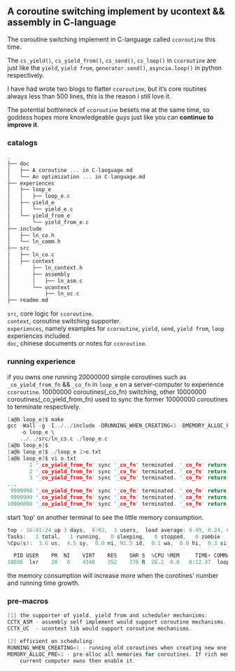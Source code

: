 A coroutine switching implement by ucontext && assembly in C-language
----

The coroutine switching implement in C-language called `ccoroutine` this time. <br>

The `cs_yield()`, `cs_yield_from()`, `cs_send()`, `cs_loop()` in `ccoroutine` are just like the `yield`, `yield from`, `generator.send()`, `asyncio.loop()` in python respectively. 

I have had wrote two blogs to flatter `ccoroutine`, but it‘s core routines always less than 500 lines, this is the reason i still love it.<br>

The potential bottleneck of `ccoroutine` besets me at the same time, so goddess hopes more knowledgeable guys just like you can **continue to improve it**.<br>

### catalogs
```C
.
├── doc
│   ├── A coroutine ... in C-language.md
│   └── An optimization ... in C-language.md
├── experiences
│   ├── loop_e
│   │   ├── loop_e.c
│   ├── yield_e
│   │   └── yield_e.c
│   └── yield_from_e
│       └── yield_from_e.c
├── include
│   ├── ln_co.h
│   └── ln_comm.h
├── src
│   ├── ln_co.c
│   ├── context
│       ├── ln_context.h
│       ├── assembly
│       │   ├── ln_asm.c
│       └── ucontext
│           ├── ln_uc.c
├── readme.md
```
`src`, core logic for `ccoroutine`. <br>
`context`, coroutine switching supporter. <br>
`experiences`, namely examples for `ccoroutine`, `yield`, `send`, `yield from`, `loop` experiences included. <br>
`doc`, chinese documents or notes for `ccoroutine`. <br>

### running experience
if you owns one running 20000000 simple coroutines such as `_co_yield_from_fn` && `_co_fn` in `loop_e` on a server-computer to experience `ccoroutine`.
10000000 coroutines(_co_fn) switching, other 10000000 coroutines(_co_yield_from_fn) used to sync the former 10000000 coroutines to terminate respectively.
```C
[a@b loop_e]$ make
gcc -Wall -g -I../../include -DRUNNING_WHEN_CREATING=1 -DMEMORY_ALLOC_PRE=0 \
    -o loop_e \
    ../../src/ln_cs.c ./loop_e.c
[a@b loop_e]$
[a@b loop_e]$ ./loop_e 2>o.txt
[a@b loop_e]$ vi o.txt
       1 '_co_yield_from_fn' sync '_co_fn' terminated. '_co_fn' return-value: 012
       2 '_co_yield_from_fn' sync '_co_fn' terminated. '_co_fn' return-value: 012
       3 '_co_yield_from_fn' sync '_co_fn' terminated. '_co_fn' return-value: 012
...
 9999998 '_co_yield_from_fn' sync '_co_fn' terminated. '_co_fn' return-value: 012
 9999999 '_co_yield_from_fn' sync '_co_fn' terminated. '_co_fn' return-value: 012
10000000 '_co_yield_from_fn' sync '_co_fn' terminated. '_co_fn' return-value: 012
```

start 'top' on another terminal to see the little memory consumption.
```C
top - 16:41:24 up 3 days,  8:02,  3 users,  load average: 0.49, 0.24, 0.15
Tasks:   1 total,   1 running,   0 sleeping,   0 stopped,   0 zombie
%Cpu(s):  3.6 us,  4.5 sy,  0.0 ni, 91.5 id,  0.1 wa,  0.0 hi,  0.3 si,  0.0 st

  PID USER    PR  NI    VIRT    RES    SHR S  %CPU %MEM     TIME+ COMMAND
18036  lxr    20   0    4348    352    276 R  28.2  0.0   0:12.37  loop_e
```
the memory consumption will increase more when the corotines' number and running time growth.

### pre-macros
```C
[1] the supporter of yield, yield from and scheduler mechanisms:
CCTX_ASM - assembly self implement would support coroutine mechanisms.
CCTX_UC  - ucontext lib would support coroutine mechanisms.

[2] efficient on scheduling:
RUNNING_WHEN_CREATING=1 - running old coroutines when creating new one;
MEMORY_ALLOC_PRE=1 - pre-alloc all memories for coroutines. If rich memory 
    current computer owns then enable it.
```
